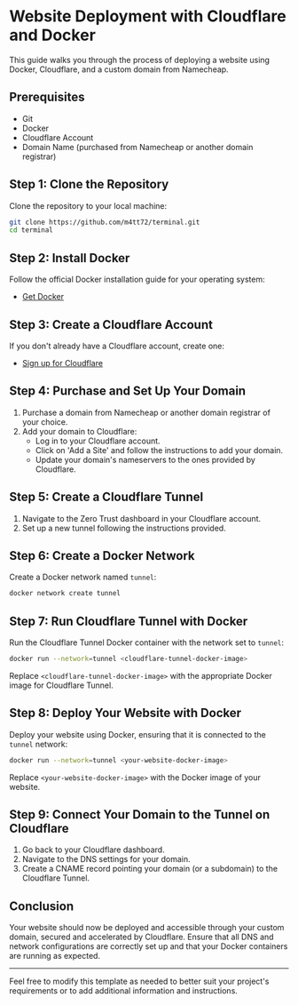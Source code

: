 # Website Deployment with Cloudflare and Docker

This guide walks you through the process of deploying a website using Docker, Cloudflare, and a custom domain from Namecheap.

## Prerequisites

- Git
- Docker
- Cloudflare Account
- Domain Name (purchased from Namecheap or another domain registrar)

## Step 1: Clone the Repository

Clone the repository to your local machine:

```bash
git clone https://github.com/m4tt72/terminal.git
cd terminal
```

## Step 2: Install Docker

Follow the official Docker installation guide for your operating system:

- [Get Docker](https://docs.docker.com/get-docker/)

## Step 3: Create a Cloudflare Account

If you don't already have a Cloudflare account, create one:

- [Sign up for Cloudflare](https://www.cloudflare.com/)

## Step 4: Purchase and Set Up Your Domain

1. Purchase a domain from Namecheap or another domain registrar of your choice.
2. Add your domain to Cloudflare:
   - Log in to your Cloudflare account.
   - Click on 'Add a Site' and follow the instructions to add your domain.
   - Update your domain's nameservers to the ones provided by Cloudflare.

## Step 5: Create a Cloudflare Tunnel

1. Navigate to the Zero Trust dashboard in your Cloudflare account.
2. Set up a new tunnel following the instructions provided.

## Step 6: Create a Docker Network

Create a Docker network named `tunnel`:

```bash
docker network create tunnel
```

## Step 7: Run Cloudflare Tunnel with Docker

Run the Cloudflare Tunnel Docker container with the network set to `tunnel`:

```bash
docker run --network=tunnel <cloudflare-tunnel-docker-image>
```

Replace `<cloudflare-tunnel-docker-image>` with the appropriate Docker image for Cloudflare Tunnel.

## Step 8: Deploy Your Website with Docker

Deploy your website using Docker, ensuring that it is connected to the `tunnel` network:

```bash
docker run --network=tunnel <your-website-docker-image>
```

Replace `<your-website-docker-image>` with the Docker image of your website.

## Step 9: Connect Your Domain to the Tunnel on Cloudflare

1. Go back to your Cloudflare dashboard.
2. Navigate to the DNS settings for your domain.
3. Create a CNAME record pointing your domain (or a subdomain) to the Cloudflare Tunnel.

## Conclusion

Your website should now be deployed and accessible through your custom domain, secured and accelerated by Cloudflare. Ensure that all DNS and network configurations are correctly set up and that your Docker containers are running as expected.

---

Feel free to modify this template as needed to better suit your project's requirements or to add additional information and instructions.
